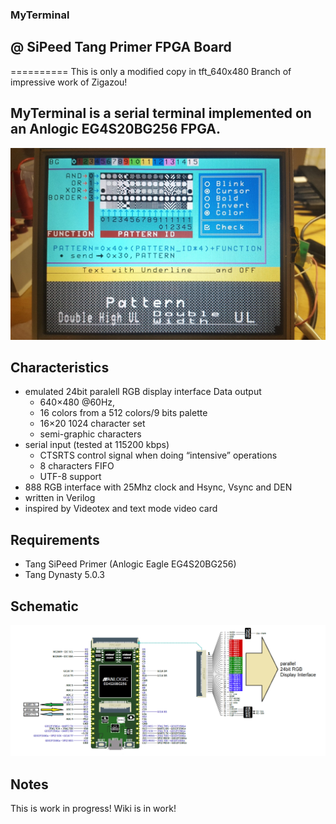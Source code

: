 ### MyTerminal 
## @ SiPeed Tang Primer FPGA Board
==========
This is only a modified copy in tft_640x480 Branch of impressive work of Zigazou!

## **MyTerminal is a serial terminal implemented on an Anlogic EG4S20BG256 FPGA.**

![MyTerminal_TFT_640x480_NEC](https://github.com/AVRsteffen/myterminal/blob/tft_640x480/Wiki/Display_Test_NEC_01.jpg)

Characteristics
---------------

- emulated 24bit paralell RGB display interface Data output
  - 640×480 @60Hz,
  - 16 colors from a 512 colors/9 bits palette
  - 16×20 1024 character set
  - semi-graphic characters
- serial input (tested at 115200 kbps)
  - CTSRTS control signal when doing “intensive” operations
  - 8 characters FIFO 
  - UTF-8 support
- 888 RGB interface with 25Mhz clock and Hsync, Vsync and DEN
- written in Verilog
- inspired by Videotex and text mode video card

Requirements
------------

- Tang SiPeed Primer (Anlogic Eagle EG4S20BG256)
- Tang Dynasty 5.0.3

Schematic
---------
![Schematic_TFT_640x480_NEC](https://github.com/AVRsteffen/myterminal/blob/TFT_640x480_NEC/Wiki/Schematic2.png)

Notes
-----

This is work in progress!
Wiki is in work!
